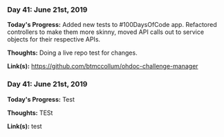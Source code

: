 
### Day 41: June 21st, 2019

 **Today's Progress:** Added new tests to #100DaysOfCode app. Refactored controllers to make them more skinny, moved API calls out to service objects for their respective APIs.

 **Thoughts:** Doing a live repo test for changes.

 **Link(s):** https://github.com/btmccollum/ohdoc-challenge-manager
 
 
### Day 41: June 21st, 2019

 **Today's Progress:** Test

 **Thoughts:** TESt

 **Link(s):** test
 